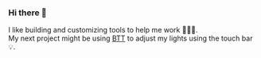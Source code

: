 ### Hi there 👋

I like building and customizing tools to help me work 👨🏼‍💻.  
My next project might be using [BTT](https://community.folivora.ai) to adjust my lights using the touch bar 💡. 

<!--
**FBen3/FBen3** is a ✨ _special_ ✨ repository because its `README.md` (this file) appears on your GitHub profile.

Here are some ideas to get you started:

- 🔭 I’m currently working on ...
- 🌱 I’m currently learning ...
- 👯 I’m looking to collaborate on ...
- 🤔 I’m looking for help with ...
- 💬 Ask me about ...
- 📫 How to reach me: ...
- 😄 Pronouns: ...
- ⚡ Fun fact: ...
-->
